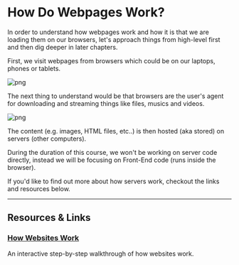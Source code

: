 # How Do Webpages Work?

In order to understand how webpages work and how it is that we are loading them on our browsers, let's approach things from high-level first and then dig deeper in later chapters.

First, we visit webpages from browsers which could be on our laptops, phones or tablets.

![png](https://cl.ly/3V3G0A3O0C3r/Image%202016-09-12%20at%204.09.02%20PM.png "browsers_and_devices")

The next thing to understand would be that browsers are the user's agent for downloading and streaming things like files, musics and videos.

![png](https://cl.ly/3l2q2s0g0805/Image%202016-09-12%20at%204.12.07%20PM.png "stream_and_download")

The content (e.g. images, HTML files, etc..) is then hosted (aka stored) on servers (other computers).

During the duration of this course, we won't be working on server code directly, instead we will be focusing on Front-End code (runs inside the browser).

If you'd like to find out more about how servers work, checkout the links and resources below.

----

## Resources & Links

### [How Websites Work](http://nilclass.com/courses/how-websites-work/#1)

An interactive step-by-step walkthrough of how websites work.